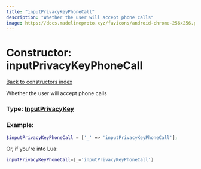 ```yaml
---
title: "inputPrivacyKeyPhoneCall"
description: "Whether the user will accept phone calls"
image: https://docs.madelineproto.xyz/favicons/android-chrome-256x256.png
---
```

# Constructor: inputPrivacyKeyPhoneCall  
[Back to constructors index](index.md)



Whether the user will accept phone calls




### Type: [InputPrivacyKey](../types/InputPrivacyKey.md)


### Example:

```php
$inputPrivacyKeyPhoneCall = ['_' => 'inputPrivacyKeyPhoneCall'];
```  


Or, if you're into Lua:

```lua
inputPrivacyKeyPhoneCall={_='inputPrivacyKeyPhoneCall'}

```


